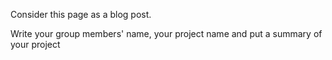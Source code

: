 Consider this page as a blog post.

Write your group members' name, your project name and put a summary of your project